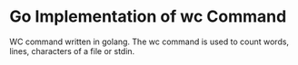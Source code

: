 # Go Implementation of wc Command  
WC command written in golang. The wc command is used to count words, lines, characters of a file or stdin.
